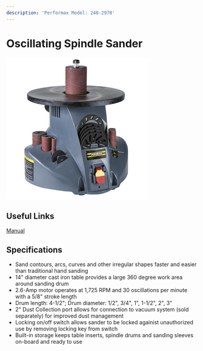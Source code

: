 ```yaml
---
description: 'Performax Model: 240-2978'
---
```


# Oscillating Spindle Sander

![](../.gitbook/assets/image%20%2826%29.png)

## Useful Links

[Manual](https://drive.google.com/open?id=1QkVxTgXhBsaQOHFnPYz4UHER_HBUJDsO)

## Specifications

* Sand contours, arcs, curves and other irregular shapes faster and easier than traditional hand sanding
* 14" diameter cast iron table provides a large 360 degree work area around sanding drum
* 2.6-Amp motor operates at 1,725 RPM and 30 oscillations per minute with a 5/8" stroke length
* Drum length: 4-1/2"; Drum diameter: 1/2", 3/4", 1", 1-1/2", 2", 3"
* 2" Dust Collection port allows for connection to vacuum system \(sold separately\) for improved dust management
* Locking on/off switch allows sander to be locked againist unauthorized use by removing locking key from switch
* Built-in storage keeps table inserts, spindle drums and sanding sleeves on-board and ready to use

